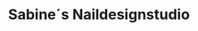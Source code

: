 ---
title: "Sabine´s Naildesignstudio"
url: /groitzsch/sabine-s-naildesignstudio/
shop: Kosmetik
---